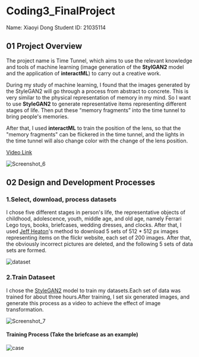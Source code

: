 # Coding3_FinalProject
Name: Xiaoyi Dong
Student ID: 21035114

## 01 Project Overview
The project name is Time Tunnel, which aims to use the relevant knowledge and tools of machine learning (image generation of the **StylGAN2** model and the application of **interactML**) to carry out a creative work.

During my study of machine learning, I found that the images generated by the StyleGAN2 will go through a process from abstract to concrete. This is very similar to the physical representation of memory in my mind. So I want to use **StyleGAN2** to generate representative items representing different stages of life. Then put these “memory fragments” into the time tunnel to bring people's memories.

After that, I used **interactML** to train the position of the lens, so that the "memory fragments" can be flickered in the time tunnel, and the lights in the time tunnel will also change color with the change of the lens position.

[Video Link](https://www.youtube.com/watch?v=AfnSIu_WJmI)

![Screenshot_6](https://user-images.githubusercontent.com/81423727/174595155-685156a5-6cd0-4780-9bed-f3beb8985496.png)


## 02 Design and Development Processes

### 1.Select, download, process datasets
I chose five different stages in person's life, the representative objects of childhood, adolescence, youth, middle age, and old age, namely Ferrari Lego toys, books, briefcases, wedding dresses, and clocks. After that, I used [Jeff Heaton](https://www.youtube.com/watch?v=9sBQqlTtQ2k)'s method to download 5 sets of 512 * 512 px images representing items on the flickr website, each set of 200 images. After that, the obviously incorrect pictures are deleted, and the following 5 sets of data sets are formed.

![dataset](https://user-images.githubusercontent.com/81423727/174593552-774e7a0e-3c0f-4277-9be6-f525ae2175c1.jpg)

### 2.Train Dataseet
I chose the [StyleGAN2](https://colab.research.google.com/drive/1_fenx2FKJAHEPmg-ceBdxEY2TsesnTq-) model to train my datasets.Each set of data was trained for about three hours.After training, I set six generated images, and generate this process as a video to achieve the effect of image transformation.

![Screenshot_7](https://user-images.githubusercontent.com/81423727/174599050-fbc09697-6f05-46c7-b9ca-21fd5a796fe0.png)

#### Training Process (Take the briefcase as an example)

![case](https://user-images.githubusercontent.com/81423727/174598742-3ee5ba42-4507-46bd-a85a-d7899bc6e80b.jpg)

